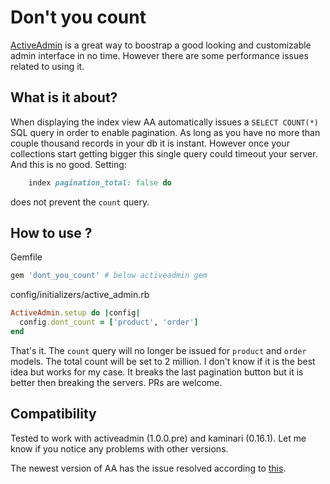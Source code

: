 # Don't you count

[ActiveAdmin](https://github.com/activeadmin/activeadmin) is a great way to boostrap a good looking and customizable admin interface in no time. However there are some performance issues related to using it.

## What is it about?

When displaying the index view AA automatically issues a `SELECT COUNT(*)` SQL query in order to enable pagination. As long as you have no more than couple thousand records in your db it is instant. However once your collections start getting bigger this single query could timeout your server. And this is no good. Setting:

```ruby
    index pagination_total: false do 
```

does not prevent the `count` query.

## How to use ?

Gemfile

``` ruby
gem 'dont_you_count' # below activeadmin gem
```

config/initializers/active_admin.rb

````ruby
ActiveAdmin.setup do |config|
  config.dont_count = ['product', 'order']
end
````

That's it. The `count` query will no longer be issued for `product` and `order` models. The total count will be set to 2 million. I don't know if it is the best idea but works for my case. It breaks the last pagination button but it is better then breaking the servers. PRs are welcome.

## Compatibility

Tested to work with activeadmin (1.0.0.pre) and kaminari (0.16.1). Let me know if you notice any problems with other versions.

The newest version of AA has the issue resolved according to [this](https://github.com/activeadmin/activeadmin/commit/3f9efd1c57ca78477ea9eb8268812bf5a038565d).
